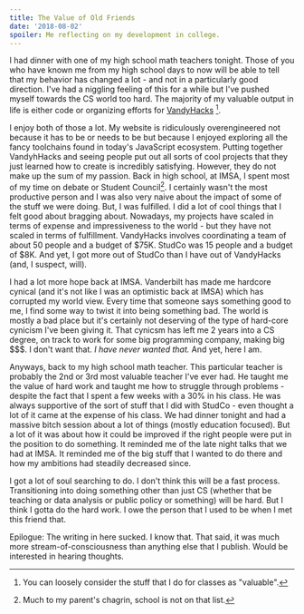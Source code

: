 ```yaml
---
title: The Value of Old Friends
date: '2018-08-02'
spoiler: Me reflecting on my development in college.
---
```


I had dinner with one of my high school math teachers tonight. Those of you who have known me from my
high school days to now will be able to tell that my behavior has changed a lot - and not in a
particularly good direction. I've had a niggling feeling of this for a while but I've pushed myself
towards the CS world too hard. The majority of my valuable output in life is either code or organizing
efforts for [VandyHacks](https://vandyhacks.org) [^1].

I enjoy both of those a lot. My website is ridiculously overengineered not because it has to be or needs
to be but because I enjoyed exploring all the fancy toolchains found in today's JavaScript ecosystem.
Putting together VandyhHacks and seeing people put out all sorts of cool projects that they just learned
how to create is incredibly satisfying. However, they do not make up the sum of my passion. Back in high
school, at IMSA, I spent most of my time on debate or Student Council[^2]. I certainly wasn't the most
productive person and I was also very naive about the impact of some of the stuff we were doing. But, I
was fulfilled. I did a lot of cool things that I felt good about bragging about. Nowadays, my projects
have scaled in terms of expense and impressiveness to the world - but they have not scaled in terms of
fulfillment. VandyHacks involves coordinating a team of about 50 people and a budget of
$75K. StudCo was 15 people and a budget of $8K. And yet, I got more out of StudCo than I have out of
VandyHacks (and, I suspect, will).

I had a lot more hope back at IMSA. Vanderbilt has made me hardcore cynical (and it's not like I was an
optimistic back at IMSA) which has corrupted my world view. Every time that someone says something good
to me, I find some way to twist it into being something bad. The world is mostly a bad place but it's
certainly not deserving of the type of hard-core cynicism I've been giving it. That cynicsm has left me 2
years into a CS degree, on track to work for some big programming company, making big \$\$\$. I don't
want that. _I have never wanted that._ And yet, here I am.

Anyways, back to my high school math teacher. This particular teacher is probably the 2nd or 3rd most
valuable teacher I've ever had. He taught me the value of hard work and taught me how to struggle through
problems - despite the fact that I spent a few weeks with a 30% in his class. He was always supportive of
the sort of stuff that I did with StudCo - even thought a lot of it came at the expense of his class. We
had dinner tonight and had a massive bitch session about a lot of things (mostly education focused). But
a lot of it was about how it could be improved if the right people were put in the position to do
something. It reminded me of the late night talks that we had at IMSA. It reminded me of the big stuff
that I wanted to do there and how my ambitions had steadily decreased since.

I got a lot of soul searching to do. I don't think this will be a fast process. Transitioning into doing
something other than just CS (whether that be teaching or data analysis or public policy or something)
will be hard. But I think I gotta do the hard work. I owe the person that I used to be when I met this
friend that.

Epilogue: The writing in here sucked. I know that. That said, it was much more stream-of-consciousness
than anything else that I publish. Would be interested in hearing thoughts.

[^1]: You can loosely consider the stuff that I do for classes as "valuable".
[^2]: Much to my parent's chagrin, school is not on that list.

